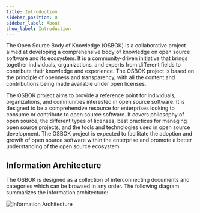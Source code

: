 ```yaml
---
title: Introduction
sidebar_position: 0
sidebar_label: About
show_label: Introduction
---
```


The Open Source Body of Knowledge (OSBOK) is a collaborative project aimed at developing a comprehensive body of knowledge on open source software and its ecosystem. It is a community-driven initiative that brings together individuals, organizations, and experts from different fields to contribute their knowledge and experience. The OSBOK project is based on the principle of openness and transparency, with all the content and contributions being made available under open licenses.

The OSBOK project aims to provide a reference point for individuals, organizations, and communities interested in open source software. It is designed to be a comprehensive resource for enterprises looking to consume or contribute to open source software.  It covers philosophy of open source, the different types of licenses, best practices for managing open source projects, and the tools and technologies used in open source development. The OSBOK project is expected to facilitate the adoption and growth of open source software within the enterprise and promote a better understanding of the open source ecosystem.

## Information Architecture

The OSBOK is designed as a collection of interconnecting documents and categories which can be browsed in any order.   The following diagram summarizes the information architecture:

![Information Architecture](/img/bok/information-architecture.png)

<BokTagList tag="Introduction" geff="sfda" />